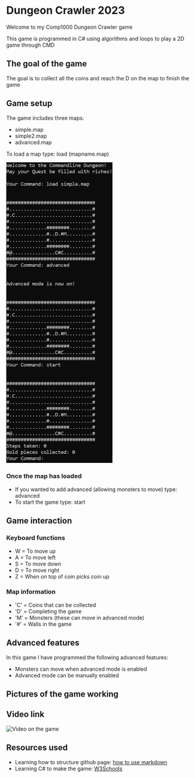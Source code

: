 # Dungeon Crawler 2023
Welcome to my Comp1000 Dungeon Crawler game

This game is programmed in C# using algorithms and loops to play a 2D game through CMD

## The goal of the game
The goal is to collect all the coins and reach the D on the map to finish the game

## Game setup
The game includes three maps:
- simple.map
- simple2.map
- advanced.map

To load a map type: load (mapname.map)

![Load map](/docs/assets/loading-map.png)

### Once the map has loaded
- If you wanted to add advanced (allowing monsters to move) type: advanced
- To start the game type: start

## Game interaction

### Keyboard functions
- W = To move up
- A = To move left
- S = To move down
- D = To move right
- Z = When on top of coin picks coin up

### Map information
- 'C' = Coins that can be collected
- 'D' = Completing the game
- 'M' = Monsters (these can move in advanced mode)
- '#' = Walls in the game

## Advanced features
In this game I have programmed the following advanced features:
- Monsters can move when advanced mode is enabled
- Advanced mode can be manually enabled

## Pictures of the game working

## Video link
![Video on the game](https://www.youtube.com/watch?v=6RMElXHRIwg)

## Resources used
- Learning how to structure github page: [how to use markdown](https://guides.github.com/features/mastering-markdown/)
- Learning C# to make the game: [W3Schools](https://www.w3schools.com/cs/index.php/)